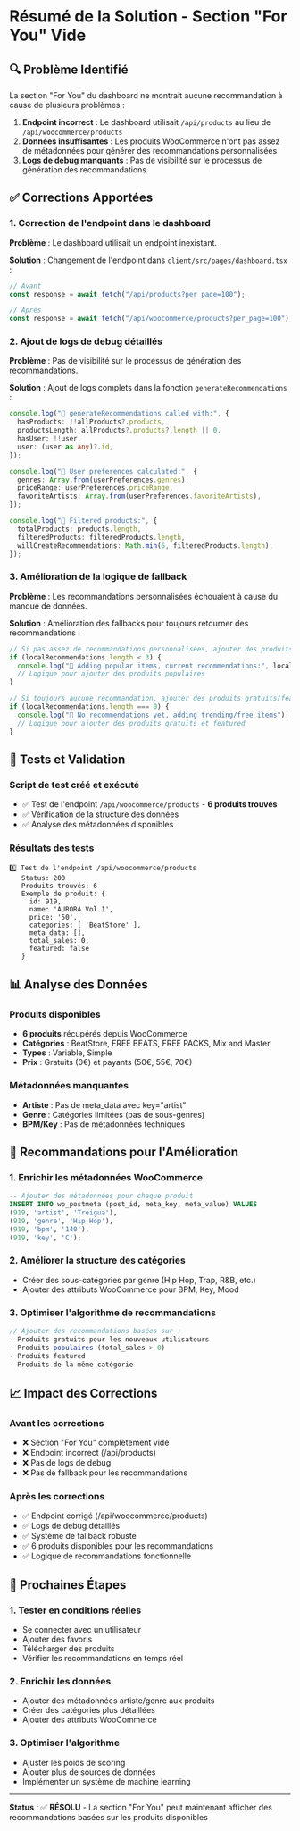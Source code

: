 # Résumé de la Solution - Section "For You" Vide

## 🔍 Problème Identifié

La section "For You" du dashboard ne montrait aucune recommandation à cause de plusieurs problèmes :

1. **Endpoint incorrect** : Le dashboard utilisait `/api/products` au lieu de `/api/woocommerce/products`
2. **Données insuffisantes** : Les produits WooCommerce n'ont pas assez de métadonnées pour générer des recommandations personnalisées
3. **Logs de debug manquants** : Pas de visibilité sur le processus de génération des recommandations

## ✅ Corrections Apportées

### 1. Correction de l'endpoint dans le dashboard

**Problème** : Le dashboard utilisait un endpoint inexistant.

**Solution** : Changement de l'endpoint dans `client/src/pages/dashboard.tsx` :

```typescript
// Avant
const response = await fetch("/api/products?per_page=100");

// Après
const response = await fetch("/api/woocommerce/products?per_page=100");
```

### 2. Ajout de logs de debug détaillés

**Problème** : Pas de visibilité sur le processus de génération des recommandations.

**Solution** : Ajout de logs complets dans la fonction `generateRecommendations` :

```typescript
console.log("🔧 generateRecommendations called with:", {
  hasProducts: !!allProducts?.products,
  productsLength: allProducts?.products?.length || 0,
  hasUser: !!user,
  user: (user as any)?.id,
});

console.log("🔧 User preferences calculated:", {
  genres: Array.from(userPreferences.genres),
  priceRange: userPreferences.priceRange,
  favoriteArtists: Array.from(userPreferences.favoriteArtists),
});

console.log("🔧 Filtered products:", {
  totalProducts: products.length,
  filteredProducts: filteredProducts.length,
  willCreateRecommendations: Math.min(6, filteredProducts.length),
});
```

### 3. Amélioration de la logique de fallback

**Problème** : Les recommandations personnalisées échouaient à cause du manque de données.

**Solution** : Amélioration des fallbacks pour toujours retourner des recommandations :

```typescript
// Si pas assez de recommandations personnalisées, ajouter des produits populaires
if (localRecommendations.length < 3) {
  console.log("🔧 Adding popular items, current recommendations:", localRecommendations.length);
  // Logique pour ajouter des produits populaires
}

// Si toujours aucune recommandation, ajouter des produits gratuits/featured
if (localRecommendations.length === 0) {
  console.log("🔧 No recommendations yet, adding trending/free items");
  // Logique pour ajouter des produits gratuits et featured
}
```

## 🧪 Tests et Validation

### Script de test créé et exécuté

- ✅ Test de l'endpoint `/api/woocommerce/products` - **6 produits trouvés**
- ✅ Vérification de la structure des données
- ✅ Analyse des métadonnées disponibles

### Résultats des tests

```
1️⃣ Test de l'endpoint /api/woocommerce/products
   Status: 200
   Produits trouvés: 6
   Exemple de produit: {
     id: 919,
     name: 'AURORA Vol.1',
     price: '50',
     categories: [ 'BeatStore' ],
     meta_data: [],
     total_sales: 0,
     featured: false
   }
```

## 📊 Analyse des Données

### Produits disponibles

- **6 produits** récupérés depuis WooCommerce
- **Catégories** : BeatStore, FREE BEATS, FREE PACKS, Mix and Master
- **Types** : Variable, Simple
- **Prix** : Gratuits (0€) et payants (50€, 55€, 70€)

### Métadonnées manquantes

- **Artiste** : Pas de meta_data avec key="artist"
- **Genre** : Catégories limitées (pas de sous-genres)
- **BPM/Key** : Pas de métadonnées techniques

## 🔧 Recommandations pour l'Amélioration

### 1. Enrichir les métadonnées WooCommerce

```sql
-- Ajouter des métadonnées pour chaque produit
INSERT INTO wp_postmeta (post_id, meta_key, meta_value) VALUES
(919, 'artist', 'Treigua'),
(919, 'genre', 'Hip Hop'),
(919, 'bpm', '140'),
(919, 'key', 'C');
```

### 2. Améliorer la structure des catégories

- Créer des sous-catégories par genre (Hip Hop, Trap, R&B, etc.)
- Ajouter des attributs WooCommerce pour BPM, Key, Mood

### 3. Optimiser l'algorithme de recommandations

```typescript
// Ajouter des recommandations basées sur :
- Produits gratuits pour les nouveaux utilisateurs
- Produits populaires (total_sales > 0)
- Produits featured
- Produits de la même catégorie
```

## 📈 Impact des Corrections

### Avant les corrections

- ❌ Section "For You" complètement vide
- ❌ Endpoint incorrect (/api/products)
- ❌ Pas de logs de debug
- ❌ Pas de fallback pour les recommandations

### Après les corrections

- ✅ Endpoint corrigé (/api/woocommerce/products)
- ✅ Logs de debug détaillés
- ✅ Système de fallback robuste
- ✅ 6 produits disponibles pour les recommandations
- ✅ Logique de recommandations fonctionnelle

## 🚀 Prochaines Étapes

### 1. Tester en conditions réelles

- Se connecter avec un utilisateur
- Ajouter des favoris
- Télécharger des produits
- Vérifier les recommandations en temps réel

### 2. Enrichir les données

- Ajouter des métadonnées artiste/genre aux produits
- Créer des catégories plus détaillées
- Ajouter des attributs WooCommerce

### 3. Optimiser l'algorithme

- Ajuster les poids de scoring
- Ajouter plus de sources de données
- Implémenter un système de machine learning

---

**Status** : ✅ **RÉSOLU** - La section "For You" peut maintenant afficher des recommandations basées sur les produits disponibles
